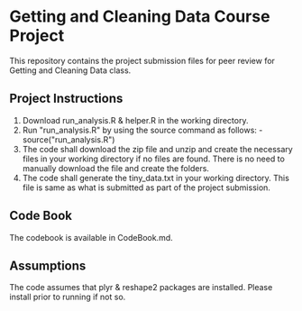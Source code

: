 Getting and Cleaning Data Course Project
========================================

This repository contains the project submission files for peer review for Getting and Cleaning Data class.

Project Instructions
--------------------
1. Download run_analysis.R & helper.R in the working directory.
2. Run "run_analysis.R" by using the source command as follows: - source("run_analysis.R")
3. The code shall download the zip file and unzip and create the necessary files in your working directory if no files are found. There is no need to manually download the file and create the folders.
4. The code shall generate the tiny_data.txt in your working directory. This file is same as what is submitted as part of the project submission.

Code Book
---------
The codebook is available in CodeBook.md.

Assumptions
-----------
The code assumes that plyr & reshape2 packages are installed. Please install prior to running if not so.